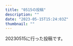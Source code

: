 ```yaml
---
title: "0515の投稿"
description: ""
date: "2023-05-15T15:24:03Z"
thumbnail: ""
---
```

20230515に行った投稿です。
<!--more-->
